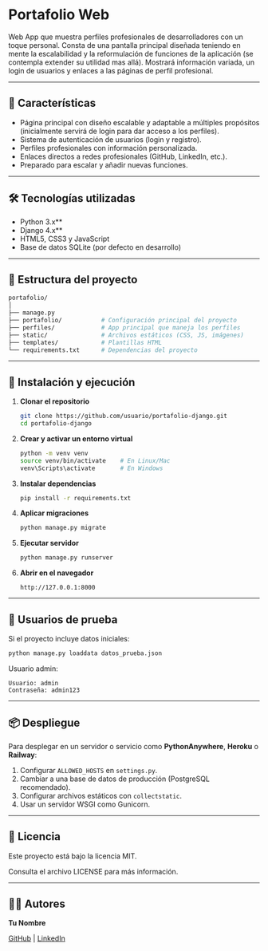 # **Portafolio Web**

Web App que muestra perfiles profesionales de desarrolladores con un toque personal.
Consta de una pantalla principal diseñada teniendo en mente la escalabilidad y la reformulación de funciones de la aplicación (se contempla extender su utilidad mas allá). 
Mostrará información variada, un login de usuarios y enlaces a las páginas de perfil profesional.

---

## 📌 Características
- Página principal con diseño escalable y adaptable a múltiples propósitos (inicialmente servirá de login para dar acceso a los perfiles).
- Sistema de autenticación de usuarios (login y registro).
- Perfiles profesionales con información personalizada.
- Enlaces directos a redes profesionales (GitHub, LinkedIn, etc.).
- Preparado para escalar y añadir nuevas funciones.

---

## 🛠️ Tecnologías utilizadas

- Python 3.x**
- Django 4.x**
- HTML5, CSS3 y JavaScript
- Base de datos SQLite (por defecto en desarrollo)

---

## 📂 Estructura del proyecto

```bash
portafolio/
│
├── manage.py
├── portafolio/           # Configuración principal del proyecto
├── perfiles/             # App principal que maneja los perfiles
├── static/               # Archivos estáticos (CSS, JS, imágenes)
├── templates/            # Plantillas HTML
└── requirements.txt      # Dependencias del proyecto
```

---

## 🚀 Instalación y ejecución

1. **Clonar el repositorio**
    
    ```bash
    git clone https://github.com/usuario/portafolio-django.git
    cd portafolio-django
    ```
    
2. **Crear y activar un entorno virtual**
    
    ```bash
    python -m venv venv
    source venv/bin/activate    # En Linux/Mac
    venv\Scripts\activate       # En Windows
    ```
    
3. **Instalar dependencias**
    
    ```bash
    pip install -r requirements.txt
    ```
    
4. **Aplicar migraciones**
    
    ```bash
    python manage.py migrate
    ```
    
5. **Ejecutar servidor**
    
    ```bash
    python manage.py runserver
    ```
    
6. **Abrir en el navegador**
    
    ```
    http://127.0.0.1:8000
    ```
    

---

## 🔑 Usuarios de prueba

Si el proyecto incluye datos iniciales:

```bash
python manage.py loaddata datos_prueba.json
```

Usuario admin:

```
Usuario: admin
Contraseña: admin123
```

---

## 📦 Despliegue

Para desplegar en un servidor o servicio como **PythonAnywhere**, **Heroku** o **Railway**:

1. Configurar `ALLOWED_HOSTS` en `settings.py`.
2. Cambiar a una base de datos de producción (PostgreSQL recomendado).
3. Configurar archivos estáticos con `collectstatic`.
4. Usar un servidor WSGI como Gunicorn.

---

## 📜 Licencia

Este proyecto está bajo la licencia MIT.

Consulta el archivo LICENSE para más información.

---

## 👨‍💻 Autores

**Tu Nombre**

[GitHub](https://github.com/tuusuario) | [LinkedIn](https://www.linkedin.com/in/tuusuario/)